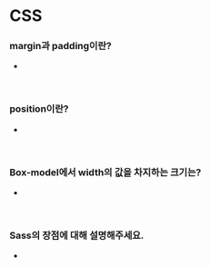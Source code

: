 # CSS

### margin과 padding이란?

-

<br/>

### position이란?

-

<br/>

### Box-model에서 width의 값을 차지하는 크기는?

-

<br/>

### Sass의 장점에 대해 설명해주세요.

-
